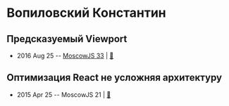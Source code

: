 # Вопиловский Константин

## Предсказуемый Viewport
- 2016 Aug 25 -- [MoscowJS 33](https://www.youtube.com/watch?v=H2eivu0zJPk)  | [:notebook:](https://www.slideshare.net/secret/day3Ckj7GbW1GQ)  
## Оптимизация React не усложняя архитектуру
- 2015 Apr 25 -- MoscowJS 21  | [:notebook:](https://www.slideshare.net/moscowjs/reactjs-47567931)  
